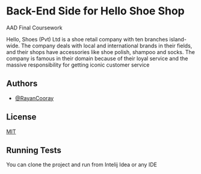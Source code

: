 
# Back-End Side for Hello Shoe Shop

AAD Final Coursework

Hello, Shoes (Pvt) Ltd is a shoe retail company with ten branches island-wide. The company deals
with local and international brands in their fields, and their shops have accessories like shoe polish,
shampoo and socks. The company is famous in their domain because of their loyal service and the
massive responsibility for getting iconic customer service
## Authors

- [@RayanCooray](https://github.com/RayanCooray)


## License

[MIT](https://choosealicense.com/licenses/mit/)


## Running Tests
You can clone the project and run from Intelij Idea or any IDE
```


